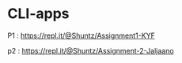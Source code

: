 # CLI-apps

P1 : https://repl.it/@Shuntz/Assignment1-KYF


p2 : https://repl.it/@Shuntz/Assignment-2-Jaljaano

